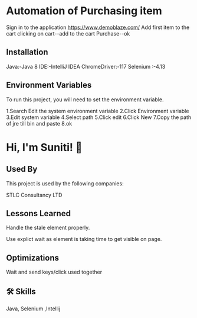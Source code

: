 # Automation of Purchasing item

Sign in to the application https://www.demoblaze.com/
Add first item to the cart
clicking on cart--add to the cart
Purchase--ok

## Installation

Java:-Java 8
IDE:-IntelliJ IDEA
ChromeDriver:-117
Selenium :-4.13

## Environment Variables

To run this project, you will need to set the environment variable.

1.Search Edit the system environment variable
2.Click Environment variable
3.Edit system variable
4.Select path
5.Click edit
6.Click New
7.Copy the path of jre till bin and paste
8.ok 


# Hi, I'm Suniti! 👋


## Used By

This project is used by the following companies:

STLC Consultancy LTD


## Lessons Learned

Handle the stale element properly.

Use explict wait as element is taking time to get visible on page.


## Optimizations

Wait and send keys/click used together

## 🛠 Skills
Java, Selenium ,Intellij

